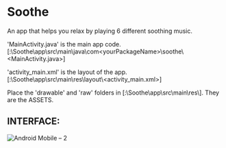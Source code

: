 # Soothe
An app that helps you relax by playing 6 different soothing music.


'MainActivity.java' is the main app code. [<yourDrive>:\Soothe\app\src\main\java\com\<yourPackageName>\soothe\\<MainActivity.java>]

'activity_main.xml' is the layout of the app. [<yourDrive>:\Soothe\app\src\main\res\layout\\<activity_main.xml>]
 
 Place the 'drawable' and 'raw' folders in [<yourDrive>:\Soothe\app\src\main\res\\<here>]. They are the ASSETS.


## INTERFACE:

![Android Mobile – 2](https://user-images.githubusercontent.com/36617987/69267275-cf87dc00-0bf2-11ea-8a26-58f89af70a6a.png)
